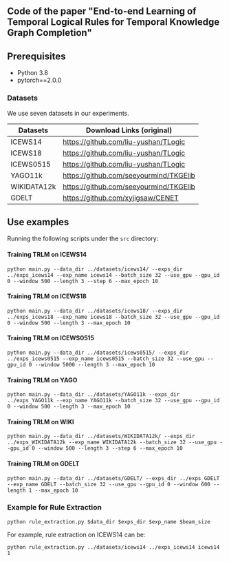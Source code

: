 ## Code of the paper "End-to-end Learning of Temporal Logical Rules for Temporal Knowledge Graph Completion"
## Prerequisites

 * Python 3.8
 * pytorch==2.0.0


### Datasets
We use seven datasets in our experiments.

| Datasets           | Download Links (original)              |
|--------------------|----------------------------------------|
| ICEWS14            | https://github.com/liu-yushan/TLogic   |
| ICEWS18            | https://github.com/liu-yushan/TLogic   |
| ICEWS0515          | https://github.com/liu-yushan/TLogic   |
| YAGO11k            | https://github.com/seeyourmind/TKGElib |
| WIKIDATA12k        | https://github.com/seeyourmind/TKGElib |
| GDELT              | https://github.com/xyjigsaw/CENET      |


## Use examples
Running the following scripts under the ``src`` directory:

#### Training TRLM on ICEWS14

``python main.py --data_dir ../datasets/icews14/ --exps_dir ../exps_icews14 --exp_name icews14 --batch_size 32 --use_gpu --gpu_id 0 --window 500 --length 3 --step 6 --max_epoch 10``

#### Training TRLM on ICEWS18

``python main.py --data_dir ../datasets/icews18/ --exps_dir ../exps_icews18 --exp_name icews18 --batch_size 32 --use_gpu --gpu_id 0 --window 500 --length 3 --max_epoch 10``

#### Training TRLM on ICEWS0515

``python main.py --data_dir ../datasets/icews0515/ --exps_dir ../exps_icews0515 --exp_name icews0515 --batch_size 32 --use_gpu --gpu_id 0 --window 5000 --length 3 --max_epoch 10``

#### Training TRLM on YAGO

``python main.py --data_dir ../datasets/YAGO11k --exps_dir ../exps_YAGO11k --exp_name YAGO11k --batch_size 32 --use_gpu --gpu_id 0 --window 500 --length 3 --max_epoch 10``

#### Training TRLM on WIKI

``python main.py --data_dir ../datasets/WIKIDATA12k/ --exps_dir ../exps_WIKIDATA12k --exp_name WIKIDATA12k --batch_size 32 --use_gpu --gpu_id 0 --window 500 --length 3 --step 6 --max_epoch 10``

#### Training TRLM on GDELT

``python main.py --data_dir ../datasets/GDELT/ --exps_dir ../exps_GDELT --exp_name GDELT --batch_size 32 --use_gpu --gpu_id 0 --window 600 --length 1 --max_epoch 10``

### Example for Rule Extraction

``python rule_extraction.py $data_dir $exps_dir $exp_name $beam_size``

For example, rule extraction on ICEWS14 can be:

``python rule_extraction.py ../datasets/icews14 ../exps_icews14 icews14 1``